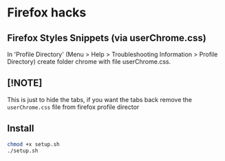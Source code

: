 # Firefox hacks

## Firefox Styles Snippets (via userChrome.css)

In 'Profile Directory' (Menu > Help > Troubleshooting Information > Profile Directory) create folder chrome with file userChrome.css.

## [!NOTE]

This is just to hide the tabs, if you want the tabs back remove the `userChrome.css` file from firefox profile director

## Install

```bash
chmod +x setup.sh
./setup.sh
```

